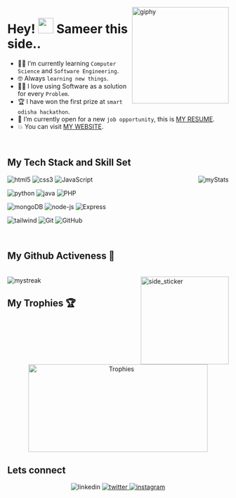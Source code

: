 [<img align='right' src="https://media.giphy.com/media/M9gbBd9nbDrOTu1Mqx/giphy.gif" width="220" alt="giphy">](https:://sameer-jain.netlify.app)

# Hey! <img src="https://media.giphy.com/media/hvRJCLFzcasrR4ia7z/giphy.gif" width="35"> Sameer this side.. #

- :student: I’m currently learning `Computer Science` and `Software Engineering`.
- :nerd_face: Always `learning new things`.
- :technologist: I love using Software as a solution for every `Problem`.
- :trophy: I have won the first prize at `smart odisha hackathon`.
- :thinking: I’m currently open for a new `job opportunity`, this is [MY RESUME](https:://sameer-jain.netlify.app).
- :boom: You can visit [MY WEBSITE](https:://sameer-jain.netlify.app).
<br>

## My Tech Stack and Skill Set 

  <img src="https://github-readme-stats.vercel.app/api?username=Coder-sam-007&show_icons=true&theme=tokyonight" alt="myStats" align="right"/>

  ![html5](https://img.shields.io/badge/HTML5-E34F26?style=for-the-badge&logo=html5&logoColor=white)
  ![css3](https://img.shields.io/badge/CSS3-1572B6?style=for-the-badge&logo=css3&logoColor=white)
  ![JavaScript](https://img.shields.io/badge/JavaScript%20-%23F7DF1E.svg?style=for-the-badge&logo=javascript&logoColor=black)
  
  ![python](https://img.shields.io/badge/Python-3776AB?style=for-the-badge&logo=python&logoColor=white)
  ![java](https://img.shields.io/badge/Java-ED8B00?style=for-the-badge&logo=openjdk&logoColor=white)
  ![PHP](https://img.shields.io/badge/PHP-777BB4?style=for-the-badge&logo=php&logoColor=white)
  
  ![mongoDB](https://img.shields.io/badge/MongoDB-4EA94B?style=for-the-badge&logo=mongodb&logoColor=white)
  ![node-js](https://img.shields.io/badge/Node.js-43853D?style=for-the-badge&logo=node.js&logoColor=white)
  ![Express](https://img.shields.io/badge/Express.js-404D59?style=for-the-badge)
  
  ![tailwind](https://img.shields.io/badge/Tailwind_CSS-38B2AC?style=for-the-badge&logo=tailwind-css&logoColor=white)
  ![Git](https://img.shields.io/badge/git-%23F05033.svg?style=for-the-badge&logo=git&logoColor=white)
  ![GitHub](https://img.shields.io/badge/github-%23121011.svg?style=for-the-badge&logo=github&logoColor=white)

<br>


## My Github Activeness 🚀
<br>
<img align="right" width=200px height=200px alt="side_sticker" src="https://media.giphy.com/media/TEnXkcsHrP4YedChhA/giphy.gif" />
<img src="https://github-readme-streak-stats.herokuapp.com/?user=Coder-sam-007&theme=tokyonight" alt="mystreak"/>
<br>

## My Trophies 🏆

<div align='center'>
 <img align="center" width='90%' height=200px src="https://github-profile-trophy.vercel.app/?username=Coder-sam-007&theme=dracula&margin-w=15&margin-h=15&padding-w=15&padding-h=15&title=Joined2019,PullRequest,Repositories,Commits,PullRequest,Stars" alt="Trophies" />
</div>

## Lets connect 

<div align='center'>
<img src=https://img.shields.io/badge/linkedin-%2300acee.svg?color=405DE6&style=for-the-badge&logo=linkedin&logoColor=white alt=linkedin style="margin-bottom: 5px;" />
</a>
<a href="https://twitter.com/abdo_achhoubi" target="_blank">
<img src=https://img.shields.io/badge/twitter-%2300acee.svg?color=1DA1F2&style=for-the-badge&logo=twitter&logoColor=white alt=twitter style="margin-bottom: 5px;" />
</a>
<a href="https://instagram.com/abdo.achhoubi" target="_blank">
<img src=https://img.shields.io/badge/instagram-%ff5851db.svg?color=C13584&style=for-the-badge&logo=instagram&logoColor=white alt=instagram style="margin-bottom: 5px;" />
</a>
</div>

